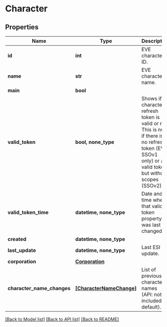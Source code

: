 # Character


## Properties
Name | Type | Description | Notes
------------ | ------------- | ------------- | -------------
**id** | **int** | EVE character ID. | 
**name** | **str** | EVE character name. | 
**main** | **bool** |  | [optional] 
**valid_token** | **bool, none_type** | Shows if character&#39;s refresh token is valid or not.  This is null if there is no refresh token (EVE SSOv1 only) or a valid token but without scopes (SSOv2). | [optional] 
**valid_token_time** | **datetime, none_type** | Date and time when that valid token property was last changed. | [optional] 
**created** | **datetime, none_type** |  | [optional] 
**last_update** | **datetime, none_type** | Last ESI update. | [optional] 
**corporation** | [**Corporation**](Corporation.md) |  | [optional] 
**character_name_changes** | [**[CharacterNameChange]**](CharacterNameChange.md) | List of previous character names (API: not included by default). | [optional] 

[[Back to Model list]](../README.md#documentation-for-models) [[Back to API list]](../README.md#documentation-for-api-endpoints) [[Back to README]](../README.md)


